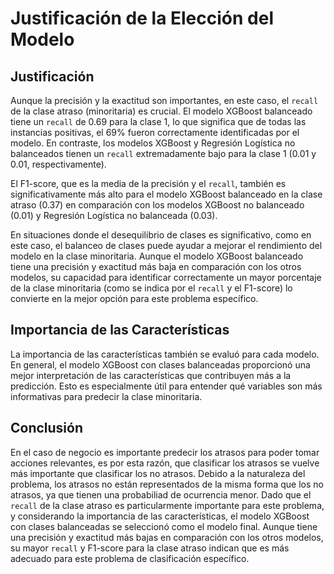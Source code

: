 # Justificación de la Elección del Modelo

## Justificación

Aunque la precisión y la exactitud son importantes, en este caso, el `recall` de la clase atraso (minoritaria) es crucial. El modelo XGBoost balanceado tiene un `recall` de 0.69 para la clase 1, lo que significa que de todas las instancias positivas, el 69% fueron correctamente identificadas por el modelo. En contraste, los modelos XGBoost y Regresión Logística no balanceados tienen un `recall` extremadamente bajo para la clase 1 (0.01 y 0.01, respectivamente).

El F1-score, que es la media de la precisión y el `recall`, también es significativamente más alto para el modelo XGBoost balanceado en la clase atraso (0.37) en comparación con los modelos XGBoost no balanceado (0.01) y Regresión Logística no balanceada (0.03).

En situaciones donde el desequilibrio de clases es significativo, como en este caso, el balanceo de clases puede ayudar a mejorar el rendimiento del modelo en la clase minoritaria. Aunque el modelo XGBoost balanceado tiene una precisión y exactitud más baja en comparación con los otros modelos, su capacidad para identificar correctamente un mayor porcentaje de la clase minoritaria (como se indica por el `recall` y el F1-score) lo convierte en la mejor opción para este problema específico.

## Importancia de las Características

La importancia de las características también se evaluó para cada modelo. En general, el modelo XGBoost con clases balanceadas proporcionó una mejor interpretación de las características que contribuyen más a la predicción. Esto es especialmente útil para entender qué variables son más informativas para predecir la clase minoritaria.

## Conclusión
En el caso de negocio es importante predecir los atrasos para poder tomar acciones relevantes, es por esta razón, que clasificar los atrasos se vuelve más importante que clasificar los no atrasos. Debido a la naturaleza del problema, los atrasos no están representados de la misma forma que los no atrasos, ya que tienen una probabiliad de ocurrencia menor.
Dado que el `recall` de la clase atraso es particularmente importante para este problema, y considerando la importancia de las características, el modelo XGBoost con clases balanceadas se seleccionó como el modelo final. Aunque tiene una precisión y exactitud más bajas en comparación con los otros modelos, su mayor `recall` y F1-score para la clase atraso indican que es más adecuado para este problema de clasificación específico.
